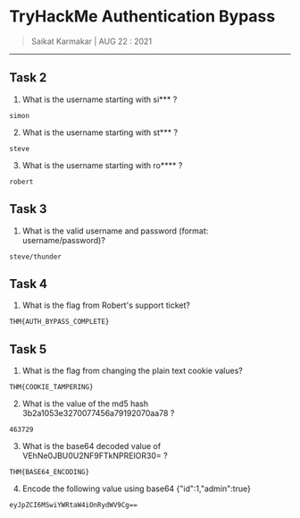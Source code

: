 # TryHackMe Authentication Bypass

> Saikat Karmakar | AUG 22 : 2021

---

## Task 2

1. What is the username starting with si*** ?
```
simon
```
2. What is the username starting with st*** ?
```
steve
```
3. What is the username starting with ro**** ?
```
robert
```

## Task 3

1. What is the valid username and password (format: username/password)?
```
steve/thunder
```

## Task 4

1.  What is the flag from Robert's support ticket?
```
THM{AUTH_BYPASS_COMPLETE} 
```

## Task 5

1. What is the flag from changing the plain text cookie values?
```
THM{COOKIE_TAMPERING}
```
2. What is the value of the md5 hash 3b2a1053e3270077456a79192070aa78 ?
```
463729
```
3. What is the base64 decoded value of VEhNe0JBU0U2NF9FTkNPRElOR30= ?
```
THM{BASE64_ENCODING}
```
4. Encode the following value using base64 {"id":1,"admin":true}
```
eyJpZCI6MSwiYWRtaW4iOnRydWV9Cg==
```